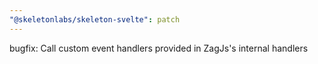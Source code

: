 ```yaml
---
"@skeletonlabs/skeleton-svelte": patch
---
```


bugfix: Call custom event handlers provided in ZagJs's internal handlers
